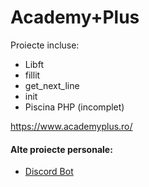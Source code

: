 # Academy+Plus

Proiecte incluse:
* Libft
* fillit
* get_next_line
* init
* Piscina PHP (incomplet)

https://www.academyplus.ro/

#### Alte proiecte personale:
* [Discord Bot](https://github.com/anlungu/KatieBot)